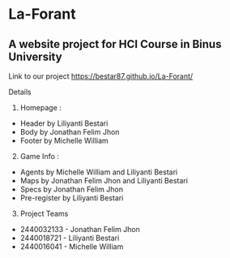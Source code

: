 La-Forant
===================
A website project for HCI Course in Binus University
------------------------------------------------------
Link to our project
https://bestar87.github.io/La-Forant/

Details

1. Homepage :
* Header by Liliyanti Bestari
* Body by Jonathan Felim Jhon
* Footer by Michelle William

2. Game Info :
* Agents by Michelle William and Liliyanti Bestari
* Maps by Jonathan Felim Jhon and Liliyanti Bestari
* Specs by Jonathan Felim Jhon
* Pre-register by Liliyanti Bestari

3. Project Teams
* 2440032133 - Jonathan Felim Jhon
* 2440018721 - Liliyanti Bestari
* 2440016041 - Michelle William
